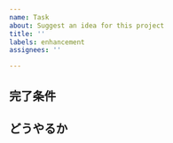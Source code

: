 ```yaml
---
name: Task
about: Suggest an idea for this project
title: ''
labels: enhancement
assignees: ''

---
```


## 完了条件

## どうやるか
